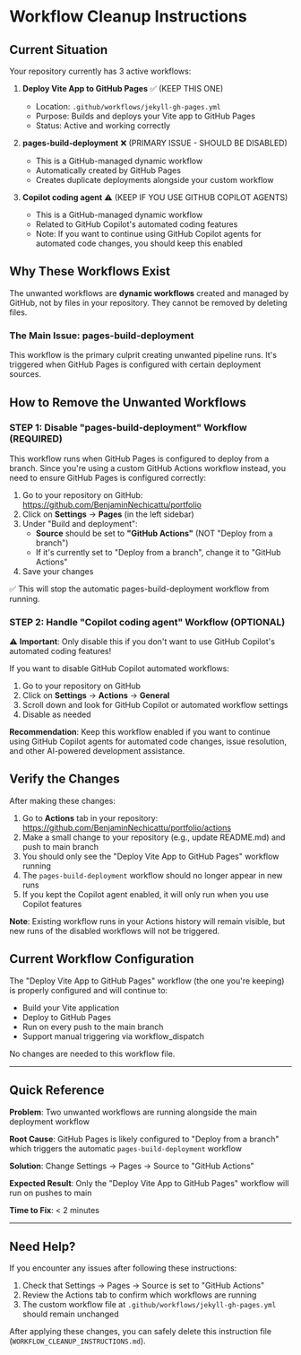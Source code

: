 # Workflow Cleanup Instructions

## Current Situation

Your repository currently has 3 active workflows:

1. **Deploy Vite App to GitHub Pages** ✅ (KEEP THIS ONE)
   - Location: `.github/workflows/jekyll-gh-pages.yml`
   - Purpose: Builds and deploys your Vite app to GitHub Pages
   - Status: Active and working correctly

2. **pages-build-deployment** ❌ (PRIMARY ISSUE - SHOULD BE DISABLED)
   - This is a GitHub-managed dynamic workflow
   - Automatically created by GitHub Pages
   - Creates duplicate deployments alongside your custom workflow

3. **Copilot coding agent** ⚠️ (KEEP IF YOU USE GITHUB COPILOT AGENTS)
   - This is a GitHub-managed dynamic workflow
   - Related to GitHub Copilot's automated coding features
   - Note: If you want to continue using GitHub Copilot agents for automated code changes, you should keep this enabled

## Why These Workflows Exist

The unwanted workflows are **dynamic workflows** created and managed by GitHub, not by files in your repository. They cannot be removed by deleting files.

### The Main Issue: pages-build-deployment

This workflow is the primary culprit creating unwanted pipeline runs. It's triggered when GitHub Pages is configured with certain deployment sources.

## How to Remove the Unwanted Workflows

### STEP 1: Disable "pages-build-deployment" Workflow (REQUIRED)

This workflow runs when GitHub Pages is configured to deploy from a branch. Since you're using a custom GitHub Actions workflow instead, you need to ensure GitHub Pages is configured correctly:

1. Go to your repository on GitHub: https://github.com/BenjaminNechicattu/portfolio
2. Click on **Settings** → **Pages** (in the left sidebar)
3. Under "Build and deployment":
   - **Source** should be set to **"GitHub Actions"** (NOT "Deploy from a branch")
   - If it's currently set to "Deploy from a branch", change it to "GitHub Actions"
4. Save your changes

✅ This will stop the automatic pages-build-deployment workflow from running.

### STEP 2: Handle "Copilot coding agent" Workflow (OPTIONAL)

⚠️ **Important**: Only disable this if you don't want to use GitHub Copilot's automated coding features!

If you want to disable GitHub Copilot automated workflows:

1. Go to your repository on GitHub
2. Click on **Settings** → **Actions** → **General**
3. Scroll down and look for GitHub Copilot or automated workflow settings
4. Disable as needed

**Recommendation**: Keep this workflow enabled if you want to continue using GitHub Copilot agents for automated code changes, issue resolution, and other AI-powered development assistance.

## Verify the Changes

After making these changes:

1. Go to **Actions** tab in your repository: https://github.com/BenjaminNechicattu/portfolio/actions
2. Make a small change to your repository (e.g., update README.md) and push to main branch
3. You should only see the "Deploy Vite App to GitHub Pages" workflow running
4. The `pages-build-deployment` workflow should no longer appear in new runs
5. If you kept the Copilot agent enabled, it will only run when you use Copilot features

**Note**: Existing workflow runs in your Actions history will remain visible, but new runs of the disabled workflows will not be triggered.

## Current Workflow Configuration

The "Deploy Vite App to GitHub Pages" workflow (the one you're keeping) is properly configured and will continue to:
- Build your Vite application
- Deploy to GitHub Pages
- Run on every push to the main branch
- Support manual triggering via workflow_dispatch

No changes are needed to this workflow file.

---

## Quick Reference

**Problem**: Two unwanted workflows are running alongside the main deployment workflow

**Root Cause**: GitHub Pages is likely configured to "Deploy from a branch" which triggers the automatic `pages-build-deployment` workflow

**Solution**: Change Settings → Pages → Source to "GitHub Actions"

**Expected Result**: Only the "Deploy Vite App to GitHub Pages" workflow will run on pushes to main

**Time to Fix**: < 2 minutes

---

## Need Help?

If you encounter any issues after following these instructions:
1. Check that Settings → Pages → Source is set to "GitHub Actions"
2. Review the Actions tab to confirm which workflows are running
3. The custom workflow file at `.github/workflows/jekyll-gh-pages.yml` should remain unchanged

After applying these changes, you can safely delete this instruction file (`WORKFLOW_CLEANUP_INSTRUCTIONS.md`).
